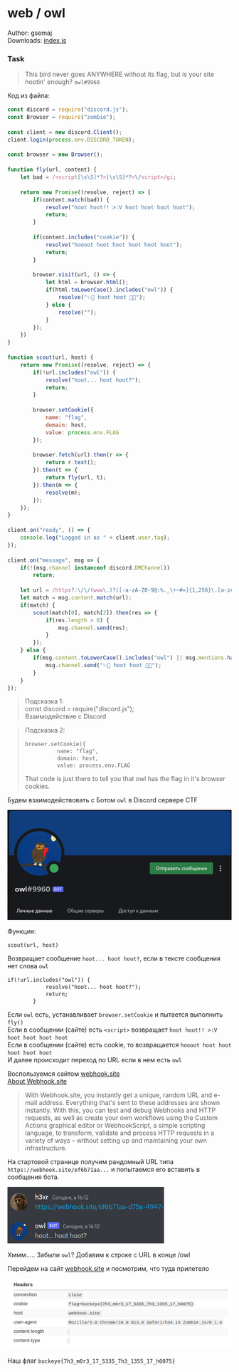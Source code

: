# web / owl
Author: gsemaj  
Downloads: [index.js](index.js)

### Task

> This bird never goes ANYWHERE without its flag, but is your site hootin' enough? ``` owl#9960 ```

Код из файла:
```js
const discord = require("discord.js");
const Browser = require("zombie");

const client = new discord.Client();
client.login(process.env.DISCORD_TOKEN);

const browser = new Browser();

function fly(url, content) {
	let bad = /<script[\s\S]*?>[\s\S]*?<\/script>/gi;

	return new Promise((resolve, reject) => {
		if(content.match(bad)) {
			resolve("hoot hoot!! >:V hoot hoot hoot hoot");
			return;
		}
	
		if(content.includes("cookie")) {
			resolve("hoooot hoot hoot hoot hoot hoot");
			return;
		}
	
		browser.visit(url, () => {
			let html = browser.html();
			if(html.toLowerCase().includes("owl")) {
				resolve("✨🦉 hoot hoot 🦉✨");
			} else {
				resolve("");
			}
		});
	})
}

function scout(url, host) {
	return new Promise((resolve, reject) => {
		if(!url.includes("owl")) {
			resolve("hoot... hoot hoot?");
			return;
		}

		browser.setCookie({
			name: "flag",
			domain: host,
			value: process.env.FLAG
		});

		browser.fetch(url).then(r => {
			return r.text();
		}).then(t => {
			return fly(url, t);
		}).then(m => {
			resolve(m);
		});
	});
}

client.on("ready", () => {
	console.log("Logged in as " + client.user.tag);
});

client.on("message", msg => {
	if(!(msg.channel instanceof discord.DMChannel))
		return;

	let url = /https?:\/\/(www\.)?([-a-zA-Z0-9@:%._\+~#=]{1,256}\.[a-zA-Z0-9()]{1,6}\b)([-a-zA-Z0-9()@:%_\+.~#?&//=]*)/i
	let match = msg.content.match(url);
	if(match) {
		scout(match[0], match[2]).then(res => {
			if(res.length > 0) {
				msg.channel.send(res);
			}
		});
	} else {
		if(msg.content.toLowerCase().includes("owl") || msg.mentions.has(client.user.id)) {
			msg.channel.send("✨🦉 hoot hoot 🦉✨");
		}
	}
});
```

> Подсказка 1:  
> const discord = require("discord.js");  
> Взаимодействие с Discord

> Подсказка 2:  
> ``` 
> browser.setCookie({
>           name: "flag",
>           domain: host,
>           value: process.env.FLAG 
> ```
> That code is just there to tell you that owl has the flag in it's browser cookies.

Будем взаимодействовать с Ботом ```owl``` в Discord сервере CTF

![owl-1](img/owl-1.png)

Функция:  
```
scout(url, host)
```
Возвращает сообщение ```hoot... hoot hoot?```, если в тексте сообщения нет слова ```owl```
```
if(!url.includes("owl")) {
			resolve("hoot... hoot hoot?");
			return;
		}
```
Если ```owl``` есть, устанавливает ```browser.setCookie``` и пытается выполнить ```fly()```  
Если в сообщении (сайте) есть ```<script>``` возвращает ```hoot hoot!! >:V hoot hoot hoot hoot```  
Если в сообщении (сайте) есть cookie, то возвращается ```hoooot hoot hoot hoot hoot hoot```  
И далее происходит переход по URL если в нем есть ```owl```

Воспользуемся сайтом [webhook.site](https://webhook.site/)  
[About Webhook.site](https://docs.webhook.site/)

> With Webhook.site, you instantly get a unique, random URL and e-mail address. Everything that's sent to these addresses are shown instantly. With this, you can test and debug Webhooks and HTTP requests, as well as create your own workflows using the Custom Actions graphical editor or WebhookScript, a simple scripting language, to transform, validate and process HTTP requests in a variety of ways – without setting up and maintaining your own infrastructure.

На стартовой странице получим рандомный URL типа ```	https://webhook.site/ef6b71aa...``` и 
попытаемся его вставить в сообщения бота.

![owl-2](img/owl-2.png)

Хммм..... Забыли ```owl```?
Добавим к строке с URL в конце /owl

Перейдем на сайт [webhook.site](https://webhook.site/) и посмотрим, что туда прилетело

![owl-3](img/owl-3.png)

Наш флаг ```buckeye{7h3_m0r3_17_5335_7h3_1355_17_h0075}```